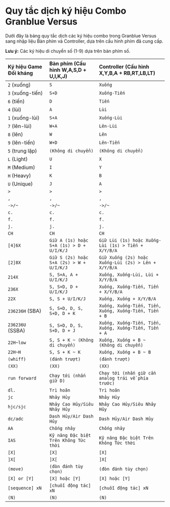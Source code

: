 # Quy tắc dịch ký hiệu Combo Granblue Versus

Dưới đây là bảng quy tắc dịch các ký hiệu combo trong Granblue Versus sang nhập liệu Bàn phím và Controller, dựa trên cấu hình phím đã cung cấp.

**Lưu ý:** Các ký hiệu di chuyển số (1-9) dựa trên bàn phím số.

| Ký hiệu Game Đối kháng | Bàn phím (Cấu hình W,A,S,D + U,I,K,J) | Controller (Cấu hình X,Y,B,A + RB,RT,LB,LT) |
| :--------------------- | :------------------------------------ | :------------------------------------------ |
| `2` (xuống)            | `S`                                   | `Xuống`                                     |
| `3` (xuống-tiến)       | `S+D`                                 | `Xuống-Tiến`                                |
| `6` (tiến)             | `D`                                   | `Tiến`                                      |
| `4` (lùi)              | `A`                                   | `Lùi`                                       |
| `1` (xuống-lùi)        | `S+A`                                 | `Xuống-Lùi`                                 |
| `7` (lên-lùi)          | `W+A`                                 | `Lên-Lùi`                                   |
| `8` (lên)              | `W`                                   | `Lên`                                       |
| `9` (lên-tiến)         | `W+D`                                 | `Lên-Tiến`                                  |
| `5` (trung lập)        | `(Không di chuyển)`                   | `(Không di chuyển)`                         |
| `L` (Light)            | `U`                                   | `X`                                         |
| `M` (Medium)           | `I`                                   | `Y`                                         |
| `H` (Heavy)            | `K`                                   | `B`                                         |
| `U` (Unique)           | `J`                                   | `A`                                         |
| `>`                    | `>`                                   | `>`                                         |
| `,`                    | `,`                                   | `,`                                         |
| `->/~`                 | `->/~`                                | `->/~`                                      |
| `c.`                   | `c.`                                  | `c.`                                        |
| `f.`                   | `f.`                                  | `f.`                                        |
| `j.`                   | `j.`                                  | `j.`                                        |
| `CH`                   | `CH`                                  | `CH`                                        |
| `[4]6X`                | `Giữ A (1s) hoặc S+A (1s) > D + U/I/K/J` | `Giữ Lùi (1s) hoặc Xuống-Lùi (1s) > Tiến + X/Y/B/A` |
| `[2]8X`                | `Giữ S (2s) hoặc S+A (2s) > W + U/I/K/J` | `Giữ Xuống (2s) hoặc Xuống-Lùi (2s) > Lên + X/Y/B/A` |
| `214X`                 | `S, S+A, A + U/I/K/J`                 | `Xuống, Xuống-Lùi, Lùi + X/Y/B/A`           |
| `236X`                 | `S, S+D, D + U/I/K/J`                 | `Xuống, Xuống-Tiến, Tiến + X/Y/B/A`         |
| `22X`                  | `S, S + U/I/K/J`                      | `Xuống, Xuống + X/Y/B/A`                    |
| `236236H` (SBA)        | `S, S+D, D, S, S+D, D + K`            | `Xuống, Xuống-Tiến, Tiến, Xuống, Xuống-Tiến, Tiến + B` |
| `236236U` (SSBA)       | `S, S+D, D, S, S+D, D + J`            | `Xuống, Xuống-Tiến, Tiến, Xuống, Xuống-Tiến, Tiến + A` |
| `22H~low`              | `S, S + K ~ (Không di chuyển)`        | `Xuống, Xuống + B ~ (Không di chuyển)`      |
| `22H~H`                | `S, S + K ~ K`                        | `Xuống, Xuống + B ~ B`                      |
| `(whiff)`              | `(đánh trượt)`                        | `(đánh trượt)`                              |
| `(XX)`                 | `(XX)`                                | `(XX)`                                      |
| `run forward`          | `Chạy tới (nhấn giữ D)`               | `Chạy tới (nhấn giữ cần analog trái về phía trước)` |
| `dl.`                  | `Trì hoãn`                            | `Trì hoãn`                                  |
| `jc`                   | `Nhảy Hủy`                            | `Nhảy Hủy`                                  |
| `hjc/sjc`              | `Nhảy Cao Hủy/Siêu Nhảy Hủy`          | `Nhảy Cao Hủy/Siêu Nhảy Hủy`                |
| `dc/adc`               | `Dash Hủy/Air Dash Hủy`              | `Dash Hủy/Air Dash Hủy`                     |
| `AA`                   | `Chống nhảy`                          | `Chống nhảy`                                |
| `IAS`                  | `Kỹ năng Đặc biệt Trên Không Tức thời` | `Kỹ năng Đặc biệt Trên Không Tức thời`      |
| `[X]`                  | `[X]`                                 | `[X]`                                       |
| `]X[`                  | `]X[`                                 | `]X[`                                       |
| `(move)`               | `(đòn đánh tùy chọn)`                 | `(đòn đánh tùy chọn)`                       |
| `[X] or [Y]`           | `[X] hoặc [Y]`                        | `[X] hoặc [Y]`                              |
| `[sequence] xN`        | `[chuỗi động tác] xN`                 | `[chuỗi động tác] xN`                       |
| `(N)`                  | `(N)`                                 | `(N)`                                       |